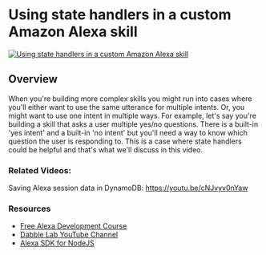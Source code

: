 # Using state handlers in a custom Amazon Alexa skill

[![Using state handlers in a custom Amazon Alexa skill](http://img.youtube.com/vi/ukR0Aw5P3W8/0.jpg)](http://www.youtube.com/watch?v=ukR0Aw5P3W8)

## Overview
When you're building more complex skills you might run into cases where you'll either want to use the same utterance for multiple intents. Or, you might want to use one intent in multiple ways. For example, let's say you're building a skill that asks a user multiple yes/no questions. There is a built-in 'yes intent' and a built-in 'no intent' but you'll need a way to know which question the user is responding to. This is a case where state handlers could be helpful and that's what we'll discuss in this video.

### Related Videos:
Saving Alexa session data in DynamoDB: https://youtu.be/cNJvyv0nYaw

### Resources
- [Free Alexa Development Course](http://dabblelab.com/courses)
- [Dabble Lab YouTube Channel](http://youtube.com/dabblelab)
- [Alexa SDK for NodeJS](https://github.com/alexa/alexa-skills-kit-sdk-for-nodejs)
